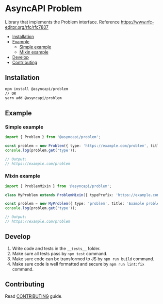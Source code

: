 # AsyncAPI Problem

Library that implements the Problem interface. Reference https://www.rfc-editor.org/rfc/rfc7807

<!-- toc is generated with GitHub Actions do not remove toc markers -->

<!-- toc -->

- [Installation](#installation)
- [Example](#example)
  * [Simple example](#simple-example)
  * [Mixin example](#mixin-example)
- [Develop](#develop)
- [Contributing](#contributing)

<!-- tocstop -->

## Installation

```bash
npm install @asyncapi/problem
// OR
yarn add @asyncapi/problem
```

## Example

### Simple example

```ts
import { Problem } from '@asyncapi/problem';

const problem = new Problem({ type: 'https://example.com/problem', title: 'Example problem' });
console.log(problem.get('type'));

// Output:
// https://example.com/problem
```

### Mixin example

```ts
import { ProblemMixin } from '@asyncapi/problem';

class MyProblem extends ProblemMixin({ typePrefix: 'https://example.com' }) {}

const problem = new MyProblem({ type: 'problem', title: 'Example problem' });
console.log(problem.get('type'));

// Output:
// https://example.com/problem
```

## Develop

1. Write code and tests in the `__tests__` folder.
2. Make sure all tests pass by `npm test` command.
3. Make sure code can be transformed to JS by `npm run build` command.
4. Make sure code is well formatted and secure by `npm run lint:fix` command.

## Contributing

Read [CONTRIBUTING](https://github.com/asyncapi/.github/blob/master/CONTRIBUTING.md) guide.
